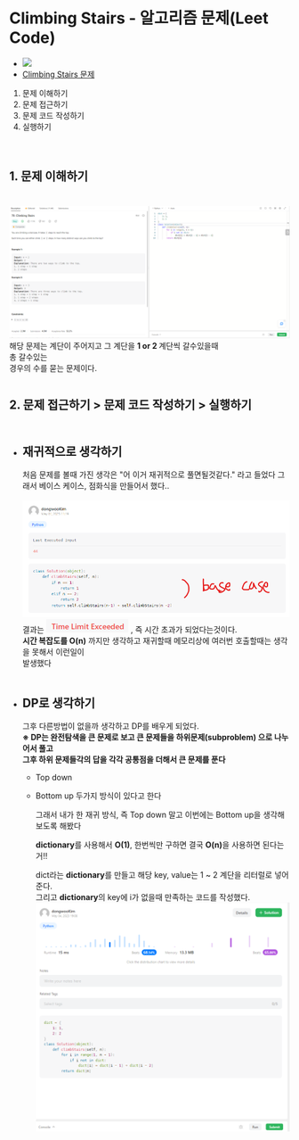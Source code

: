 # Climbing Stairs - 알고리즘 문제(Leet Code)

- <img src="https://img.shields.io/badge/PYTHON-3776AB?style=flat&logo=Python&logoColor=white"/><br/>
- <a href="https://leetcode.com/problems/climbing-stairs" target="blank">Climbing Stairs 문제</a>

1. 문제 이해하기
2. 문제 접근하기
3. 문제 코드 작성하기
4. 실행하기<br/><br/><br/>

## 1. 문제 이해하기

<section style="margin:40px 0">
  <img src="./img/problem1.png">
  해당 문제는 계단이 주어지고 그 계단을 <strong>1 or 2 </strong>계단씩 갈수있을때<br/>
  총 갈수있는<br/>
  경우의 수를 묻는 문제이다.
</section>

## 2. 문제 접근하기 > 문제 코드 작성하기 > 실행하기<br/><br/>

- ## 재귀적으로 생각하기

  처음 문제를 볼때 가진 생각은 "어 이거 재귀적으로 풀면될것같다." 라고 들었다
  그래서 베이스 케이스, 점화식을 만들어서 했다..<br/><br/>
  <img src="./img/problem3.png">
  결과는 <img src="./img/problem4.png"> , 즉 시간 초과가 되었다는것이다.<br/>
  <strong>시간 복잡도를 O(n)</strong> 까지만 생각하고 재귀할때 메모리상에 여러번 호출할때는 생각을 못해서 이런일이  
  발생했다<br/><br/>

- ## DP로 생각하기

  그후 다른방법이 없을까 생각하고 DP를 배우게 되었다.<br/>
  <strong>※ DP는 완전탐색을 큰 문제로 보고 큰 문제들을 하위문제(subproblem) 으로 나누어서 풀고<br/>
  그후 하위 문제들각의 답을 각각 공통점을 더해서 큰 문제를 푼다</strong>

  - Top down
  - Bottom up
    두가지 방식이 있다고 한다<br/>

    그래서 내가 한 재귀 방식, 즉 Top down 말고 이번에는 Bottom up을 생각해 보도록 해봤다

    <strong>dictionary</strong>를 사용해서 <strong>O(1)</strong>, 한번씩만 구하면 결국 <strong>O(n)</strong>을 사용하면 된다는거!!

    dict라는 <strong>dictionary</strong>를 만들고 해당 key, value는 1 ~ 2 계단을 리터럴로 넣어준다.<br/>
    그리고 <strong>dictionary</strong>의 key에 i가 없을때 만족하는 코드를 작성했다.
    <img src="./img/problem5.png">

